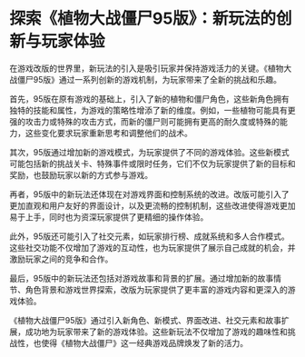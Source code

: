# 探索《植物大战僵尸95版》：新玩法的创新与玩家体验

在游戏改版的世界里，新玩法的引入是吸引玩家并保持游戏活力的关键。《植物大战僵尸95版》通过一系列创新的游戏机制，为玩家带来了全新的挑战和乐趣。

首先，95版在原有游戏的基础上，引入了新的植物和僵尸角色，这些新角色拥有独特的技能和属性，为游戏的策略性增添了新的维度。例如，一些植物可能具有更强的攻击力或特殊的攻击方式，而新的僵尸则可能拥有更高的耐久度或特殊的能力，这些变化要求玩家重新思考和调整他们的战术。

其次，95版通过增加新的游戏模式，为玩家提供了不同的游戏体验。这些新模式可能包括新的挑战关卡、特殊事件或限时任务，它们不仅为玩家提供了新的目标和奖励，也鼓励玩家以新的方式参与游戏。

再者，95版中的新玩法还体现在对游戏界面和控制系统的改进。改版可能引入了更加直观和用户友好的界面设计，以及更流畅的控制机制，这些改进使得游戏更加易于上手，同时也为资深玩家提供了更精细的操作体验。

此外，95版还可能引入了社交元素，如玩家排行榜、成就系统和多人合作模式。这些社交功能不仅增加了游戏的互动性，也为玩家提供了展示自己成就的机会，并激励玩家之间的竞争和合作。

最后，95版中的新玩法还包括对游戏故事和背景的扩展。通过增加新的故事情节、角色背景和游戏世界探索，改版为玩家提供了更丰富的游戏内容和更深入的游戏体验。

《植物大战僵尸95版》通过引入新角色、新模式、界面改进、社交元素和故事扩展，成功地为玩家带来了新的游戏体验。这些新玩法不仅增加了游戏的趣味性和挑战性，也使得《植物大战僵尸》这一经典游戏品牌焕发了新的活力。
